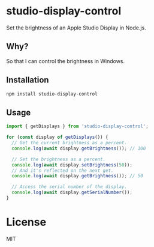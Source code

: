# studio-display-control

Set the brightness of an Apple Studio Display in Node.js.

## Why?

So that I can control the brightness in Windows.

## Installation

```bash
npm install studio-display-control
```

## Usage

```typescript
import { getDisplays } from 'studio-display-control';

for (const display of getDisplays()) {
  // Get the current brightness as a percent.
  console.log(await display.getBrightness()); // 100

  // Set the brightness as a percent.
  console.log(await display.setBrightness(50));
  // And it's reflected on the next get.
  console.log(await display.getBrightness()); // 50

  // Access the serial number of the display.
  console.log(await display.getSerialNumber());
}
```

# License

MIT
